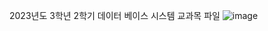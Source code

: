 2023년도 3학년 2학기 데이터 베이스 시스템 교과목 파일
![image](https://github.com/user-attachments/assets/f89fba75-03ef-4b80-bf01-b3527c7c9b13)
